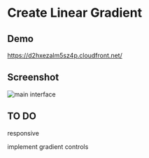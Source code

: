 # Create Linear Gradient

## Demo

https://d2hxezalm5sz4p.cloudfront.net/

## Screenshot
![main interface](https://user-images.githubusercontent.com/19554149/42659495-bcb62b32-8628-11e8-8164-3b2a0694d2f9.png)






## TO DO
responsive

implement gradient controls
